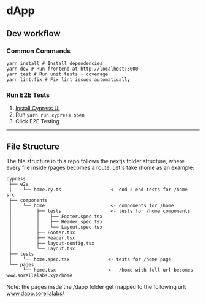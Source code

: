 # dApp

## Dev workflow

### Common Commands

```
yarn install # Install dependencies
yarn dev # Run frontend at http://localhost:3000
yarn test # Run unit tests + coverage
yarn lint:fix # Fix lint issues automatically
```

### Run E2E Tests

1. [Install Cypress UI](https://docs.cypress.io/guides/getting-started/installing-cypress)
1. Run `yarn run cypress open`
1. Click E2E Testing

---

## File Structure

The file structure in this repo follows the nextjs folder structure, where every file inside /pages becomes a route. Let's take /home as an example:

```
cypress
 ├── e2e
 |    └── home.cy.ts                  <- end 2 end tests for /home
src
 ├── components
 │    └── home                        <- components for /home
 │         ├── tests                  <- tests for /home components
 │         │    ├── Footer.spec.tsx
 │         │    ├── Header.spec.tsx
 │         │    └── Layout.spec.tsx
 │         ├── Footer.tsx
 │         ├── Header.tsx
 │         ├── layout-config.tsx
 │         └── Layout.tsx
 ├── tests
 │    └── home.spec.tsx              <- tests for /home page
 └── pages
      └── home.tsx                   <-  /home with full url becomes www.sorellalabs.xyz/home
```

Note: the pages insde the /dapp folder get mapped to the following url: www.dapp.sorellalabs/
